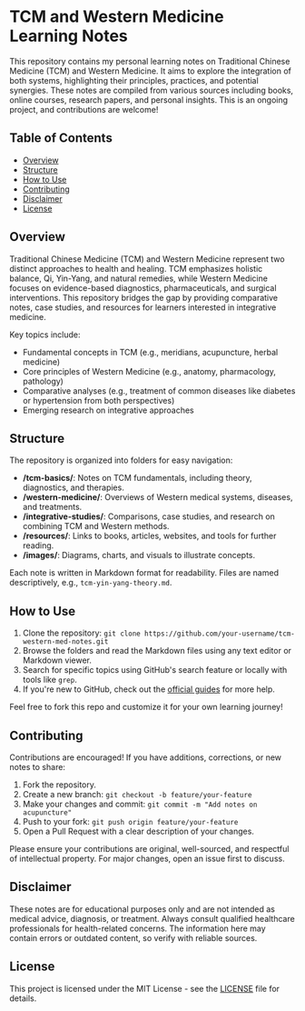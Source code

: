 # TCM and Western Medicine Learning Notes

This repository contains my personal learning notes on Traditional Chinese Medicine (TCM) and Western Medicine. It aims to explore the integration of both systems, highlighting their principles, practices, and potential synergies. These notes are compiled from various sources including books, online courses, research papers, and personal insights. This is an ongoing project, and contributions are welcome!

## Table of Contents

- [Overview](#overview)
- [Structure](#structure)
- [How to Use](#how-to-use)
- [Contributing](#contributing)
- [Disclaimer](#disclaimer)
- [License](#license)

## Overview

Traditional Chinese Medicine (TCM) and Western Medicine represent two distinct approaches to health and healing. TCM emphasizes holistic balance, Qi, Yin-Yang, and natural remedies, while Western Medicine focuses on evidence-based diagnostics, pharmaceuticals, and surgical interventions. This repository bridges the gap by providing comparative notes, case studies, and resources for learners interested in integrative medicine.

Key topics include:
- Fundamental concepts in TCM (e.g., meridians, acupuncture, herbal medicine)
- Core principles of Western Medicine (e.g., anatomy, pharmacology, pathology)
- Comparative analyses (e.g., treatment of common diseases like diabetes or hypertension from both perspectives)
- Emerging research on integrative approaches

## Structure

The repository is organized into folders for easy navigation:

- **/tcm-basics/**: Notes on TCM fundamentals, including theory, diagnostics, and therapies.
- **/western-medicine/**: Overviews of Western medical systems, diseases, and treatments.
- **/integrative-studies/**: Comparisons, case studies, and research on combining TCM and Western methods.
- **/resources/**: Links to books, articles, websites, and tools for further reading.
- **/images/**: Diagrams, charts, and visuals to illustrate concepts.

Each note is written in Markdown format for readability. Files are named descriptively, e.g., `tcm-yin-yang-theory.md`.

## How to Use

1. Clone the repository: `git clone https://github.com/your-username/tcm-western-med-notes.git`
2. Browse the folders and read the Markdown files using any text editor or Markdown viewer.
3. Search for specific topics using GitHub's search feature or locally with tools like `grep`.
4. If you're new to GitHub, check out the [official guides](https://docs.github.com/en/get-started) for more help.

Feel free to fork this repo and customize it for your own learning journey!

## Contributing

Contributions are encouraged! If you have additions, corrections, or new notes to share:

1. Fork the repository.
2. Create a new branch: `git checkout -b feature/your-feature`
3. Make your changes and commit: `git commit -m "Add notes on acupuncture"`
4. Push to your fork: `git push origin feature/your-feature`
5. Open a Pull Request with a clear description of your changes.

Please ensure your contributions are original, well-sourced, and respectful of intellectual property. For major changes, open an issue first to discuss.

## Disclaimer

These notes are for educational purposes only and are not intended as medical advice, diagnosis, or treatment. Always consult qualified healthcare professionals for health-related concerns. The information here may contain errors or outdated content, so verify with reliable sources.

## License

This project is licensed under the MIT License - see the [LICENSE](LICENSE) file for details.

